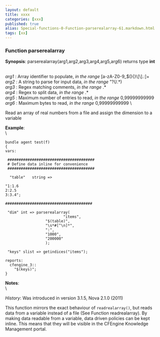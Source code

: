 ```yaml
---
layout: default
title: xxxx
categories: [xxx]
published: true
alias: Special-functions-0-Function-parserealarray-61.markdown.html
tags: [xx]
---
```


### Function parserealarray

**Synopsis**: parserealarray(arg1,arg2,arg3,arg4,arg5,arg6) returns type
**int**

\
 *arg1* : Array identifier to populate, *in the range*
[a-zA-Z0-9\_\$(){}\\[\\].:]+ \
 *arg2* : A string to parse for input data, *in the range* "?(/.\*) \
 *arg3* : Regex matching comments, *in the range* .\* \
 *arg4* : Regex to split data, *in the range* .\* \
 *arg5* : Maximum number of entries to read, *in the range*
0,99999999999 \
 *arg6* : Maximum bytes to read, *in the range* 0,99999999999 \

Read an array of real numbers from a file and assign the dimension to a
variable

**Example**:\
 \

    bundle agent test(f) 
    {
    vars:

     #######################################
     # Define data inline for convenience
     #######################################

      "table"   string => 

    "1:1.6
    2:2.5
    3:3.4";

    #######################################

     "dim" int => parserealarray(
                              "items",
                      "$(table)",
                      "\s*#[^\n]*",
                      ":",
                      "1000",
                      "200000"
                      );

     "keys" slist => getindices("items");

    reports:
      cfengine_3::
        "$(keys)";
    }

**Notes**:\
 \

*History*: Was introduced in version 3.1.5, Nova 2.1.0 (2011)

This function mirrors the exact behaviour of `readrealarray()`, but
reads data from a variable instead of a file (See Function
readrealarray). By making data readable from a variable, data driven
policies can be kept inline. This means that they will be visible in the
CFEngine Knowledge Management portal.

